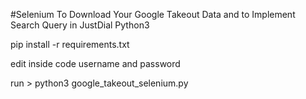 #Selenium To Download Your Google Takeout Data and to Implement Search Query in JustDial Python3

pip install -r requirements.txt

edit inside code username and password

run >
python3 google_takeout_selenium.py
